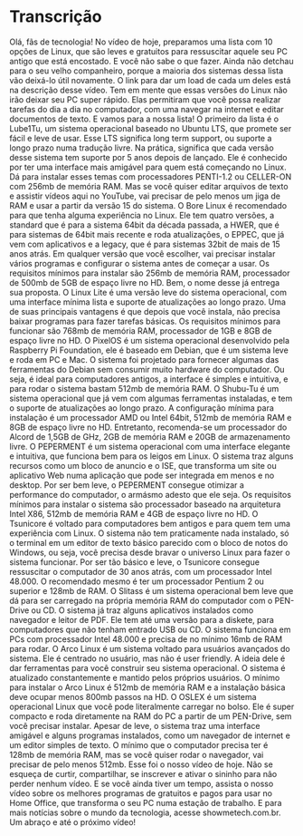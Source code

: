 # Transcrição

 Olá, fãs de tecnologia! No vídeo de hoje, preparamos uma lista com 10 opções de Linux, que são leves e gratuitos para ressuscitar aquele seu PC antigo que está encostado. E você não sabe o que fazer. Ainda não detchau para o seu velho companheiro, porque a maioria dos sistemas dessa lista vão deixá-lo útil novamente. O link para dar um load de cada um deles está na descrição desse vídeo. Tem em mente que essas versões do Linux não irão deixar seu PC super rápido. Elas permitiram que você possa realizar tarefas do dia a dia no computador, com uma navegar na internet e editar documentos de texto. E vamos para a nossa lista! O primeiro da lista é o Lube1Tu, um sistema operacional baseado no Ubuntu LTS, que promete ser fácil e leve de usar. Esse LTS significa long term support, ou suporte a longo prazo numa tradução livre. Na prática, significa que cada versão desse sistema tem suporte por 5 anos depois de lançado. Ele é conhecido por ter uma interface mais amigável para quem está começando no Linux. Dá para instalar esses temas com processadores PENTI-1.2 ou CELLER-ON com 256mb de memória RAM. Mas se você quiser editar arquivos de texto e assistir vídeos aqui no YouTube, vai precisar de pelo menos um jiga de RAM e usar a partir da versão 15 do sistema. O Bore Linux é recomendado para que tenha alguma experiência no Linux. Ele tem quatro versões, a standard que é para a sistema 64bit da década passada, a HWER, que é para sistemas de 64bit mais recente e roda atualizações, o EPPEC, que já vem com aplicativos e a legacy, que é para sistemas 32bit de mais de 15 anos atrás. Em qualquer versão que você escolher, vai precisar instalar vários programas e configurar o sistema antes de começar a usar. Os requisitos mínimos para instalar são 256mb de memória RAM, processador de 500mb de 5GB de espaço livre no HD. Bem, o nome desse já entrega sua proposta. O Linux Lite é uma versão leve do sistema operacional, com uma interface mínima lista e suporte de atualizações ao longo prazo. Uma de suas principais vantagens é que depois que você instala, não precisa baixar programas para fazer tarefas básicas. Os requisitos mínimos para funcionar são 768mb de memória RAM, processador de 1GB e 8GB de espaço livre no HD. O PixelOS é um sistema operacional desenvolvido pela Raspberry Pi Foundation, ele é baseado em Debian, que é um sistema leve e roda em PC e Mac. O sistema foi projetado para fornecer algumas das ferramentas do Debian sem consumir muito hardware do computador. Ou seja, é ideal para computadores antigos, a interface é simples e intuitiva, e para rodar o sistema bastam 512mb de memória RAM. O Shubu-Tu é um sistema operacional que já vem com algumas ferramentas instaladas, e tem o suporte de atualizações ao longo prazo. A configuração mínima para instalação é um processador AMD ou Intel 64bit, 512mb de memória RAM e 8GB de espaço livre no HD. Entretanto, recomenda-se um processador do Alcord de 1,5GB de GHz, 2GB de memória RAM e 20GB de armazenamento livre. O PEPERMENT é um sistema operacional com uma interface elegante e intuitiva, que funciona bem para os leigos em Linux. O sistema traz alguns recursos como um bloco de anuncio e o ISE, que transforma um site ou aplicativo Web numa aplicação que pode ser integrada em menos e no desktop. Por ser bem leve, o PEPERMENT consegue otimizar a performance do computador, o armásmo adesto que ele seja. Os requisitos mínimos para instalar o sistema são processador baseado na arquitetura Intel X86, 512mb de memória RAM e 4GB de espaço livre no HD. O Tsunicore é voltado para computadores bem antigos e para quem tem uma experiência com Linux. O sistema não tem praticamente nada instalado, só o terminal em um editor de texto básico parecido com o bloco de notos do Windows, ou seja, você precisa desde bravar o universo Linux para fazer o sistema funcionar. Por ser tão básico e leve, o Tsunicore consegue ressuscitar o computador de 30 anos atrás, com um processador Intel 48.000. O recomendado mesmo é ter um processador Pentium 2 ou superior e 128mb de RAM. O Slitass é um sistema operacional bem leve que dá para ser carregado na própria memória RAM do computador com o PEN-Drive ou CD. O sistema já traz alguns aplicativos instalados como navegador e leitor de PDF. Ele tem até uma versão para a diskete, para computadores que não tenham entrado USB ou CD. O sistema funciona em PCs com processador Intel 48.000 e precisa de no mínimo 16mb de RAM para rodar. O Arco Linux é um sistema voltado para usuários avançados do sistema. Ele é centrado no usuário, mas não é user friendly. A ideia dele é dar ferramentas para você construir seu sistema operacional. O sistema é atualizado constantemente e mantido pelos próprios usuários. O mínimo para instalar o Arco Linux é 512mb de memória RAM e a instalação básica deve ocupar menos 800mb passos na HD. O OSLEX é um sistema operacional Linux que você pode literalmente carregar no bolso. Ele é super compacto e roda diretamente na RAM do PC a partir de um PEN-Drive, sem você precisar instalar. Apesar de leve, o sistema traz uma interface amigável e alguns programas instalados, como um navegador de internet e um editor simples de texto. O mínimo que o computador precisa ter é 128mb de memória RAM, mas se você quiser rodar o navegador, vai precisar de pelo menos 512mb. Esse foi o nosso vídeo de hoje. Não se esqueça de curtir, compartilhar, se inscrever e ativar o sininho para não perder nenhum vídeo. E se você ainda tiver um tempo, assista o nosso vídeo sobre os melhores programas de gratuitos e pagos para usar no Home Office, que transforma o seu PC numa estação de trabalho. E para mais notícias sobre o mundo da tecnologia, acesse showmetech.com.br. Um abraço e até o próximo vídeo!
